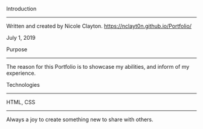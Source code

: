 Introduction
____________
Written and created by Nicole Clayton.
https://nclayt0n.github.io/Portfolio/

July 1, 2019

Purpose
_______
The reason for this Portfolio is to showcase my abilities, and inform of my experience.


Technologies
___________
HTML, CSS


___________
Always a joy to create something new to share with others.
